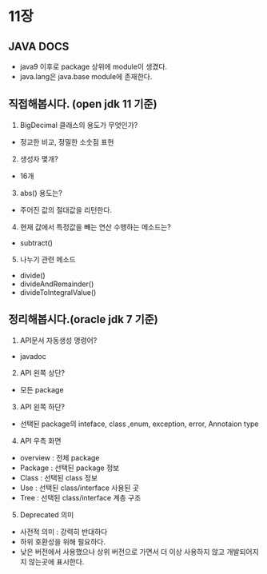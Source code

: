 # 11장

## JAVA DOCS
- java9 이후로 package 상위에 module이 생겼다.
- java.lang은 java.base module에 존재한다.

## 직접해봅시다. (open jdk 11 기준)
1. BigDecimal 클래스의 용도가 무엇인가?
- 정교한 비교, 정밀한 소숫점 표현
2. 생성자 몇개?
- 16개
3. abs() 용도는?
- 주어진 값의 절대값을 리턴한다.
4. 현재 값에서 특정값을 빼는 연산 수행하는 메소드는?
- subtract()
5. 나누기 관련 메소드
- divide()
- divideAndRemainder()
- divideToIntegralValue()

## 정리해봅시다.(oracle jdk 7 기준)
1. API문서 자동생성 명령어?
- javadoc
2. API 왼쪽 상단?
- 모든 package
3. API 왼쪽 하단?
- 선택된 package의 inteface, class ,enum, exception, error, Annotaion type
4. API 우측 화면
- overview : 전체 package
- Package : 선택된 package 정보
- Class : 선택된 class 정보
- Use : 선택된 class/interface 사용된 곳
- Tree : 선택된 class/interface 계층 구조
5. Deprecated 의미
- 사전적 의미 : 강력히 반대하다
- 하위 호환성을 위해 필요하다.
- 낮은 버전에서 사용했으나 상위 버전으로 가면서 더 이상 사용하지 않고 개발되어지지 않는곳에 표시한다.
